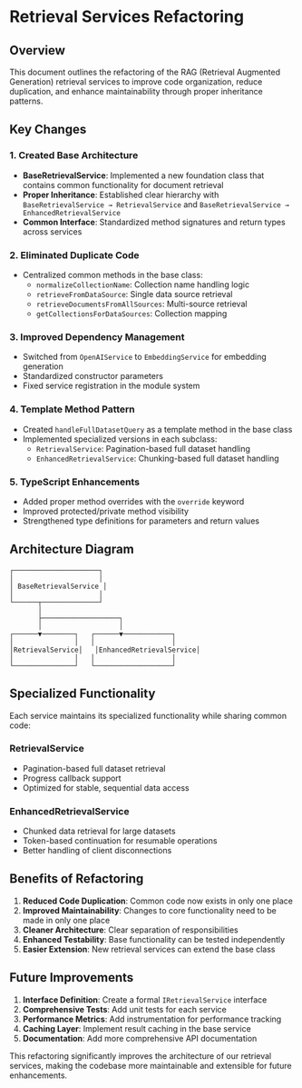 # Retrieval Services Refactoring

## Overview

This document outlines the refactoring of the RAG (Retrieval Augmented Generation) retrieval services to improve code organization, reduce duplication, and enhance maintainability through proper inheritance patterns.

## Key Changes

### 1. Created Base Architecture

- **BaseRetrievalService**: Implemented a new foundation class that contains common functionality for document retrieval
- **Proper Inheritance**: Established clear hierarchy with `BaseRetrievalService → RetrievalService` and `BaseRetrievalService → EnhancedRetrievalService`
- **Common Interface**: Standardized method signatures and return types across services

### 2. Eliminated Duplicate Code

- Centralized common methods in the base class:
  - `normalizeCollectionName`: Collection name handling logic
  - `retrieveFromDataSource`: Single data source retrieval 
  - `retrieveDocumentsFromAllSources`: Multi-source retrieval
  - `getCollectionsForDataSources`: Collection mapping

### 3. Improved Dependency Management

- Switched from `OpenAIService` to `EmbeddingService` for embedding generation
- Standardized constructor parameters
- Fixed service registration in the module system

### 4. Template Method Pattern

- Created `handleFullDatasetQuery` as a template method in the base class
- Implemented specialized versions in each subclass:
  - `RetrievalService`: Pagination-based full dataset handling
  - `EnhancedRetrievalService`: Chunking-based full dataset handling

### 5. TypeScript Enhancements

- Added proper method overrides with the `override` keyword
- Improved protected/private method visibility
- Strengthened type definitions for parameters and return values

## Architecture Diagram

```
┌─────────────────────┐
│                     │
│ BaseRetrievalService │
│                     │
└──────┬──────────────┘
       │
       ├───────────────────┐
       │                   │
┌──────▼────────┐   ┌──────▼────────────┐
│               │   │                   │
│RetrievalService│   │EnhancedRetrievalService│
│               │   │                   │
└───────────────┘   └───────────────────┘
```

## Specialized Functionality

Each service maintains its specialized functionality while sharing common code:

### RetrievalService
- Pagination-based full dataset retrieval
- Progress callback support
- Optimized for stable, sequential data access

### EnhancedRetrievalService
- Chunked data retrieval for large datasets
- Token-based continuation for resumable operations
- Better handling of client disconnections

## Benefits of Refactoring

1. **Reduced Code Duplication**: Common code now exists in only one place
2. **Improved Maintainability**: Changes to core functionality need to be made in only one place
3. **Cleaner Architecture**: Clear separation of responsibilities
4. **Enhanced Testability**: Base functionality can be tested independently
5. **Easier Extension**: New retrieval services can extend the base class

## Future Improvements

1. **Interface Definition**: Create a formal `IRetrievalService` interface
2. **Comprehensive Tests**: Add unit tests for each service
3. **Performance Metrics**: Add instrumentation for performance tracking
4. **Caching Layer**: Implement result caching in the base service
5. **Documentation**: Add more comprehensive API documentation

This refactoring significantly improves the architecture of our retrieval services, making the codebase more maintainable and extensible for future enhancements. 